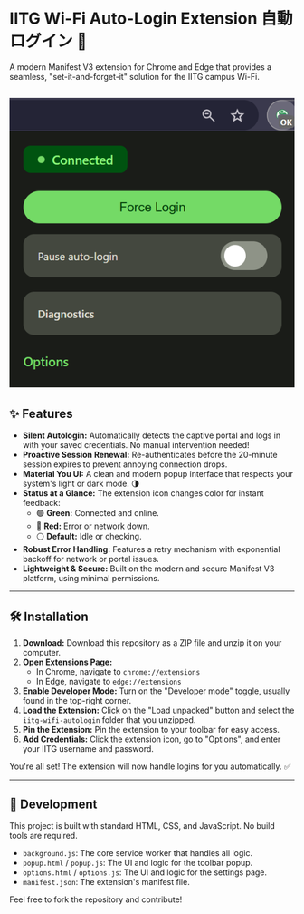 # IITG Wi-Fi Auto-Login Extension 自動ログイン 🚀

A modern Manifest V3 extension for Chrome and Edge that provides a seamless, "set-it-and-forget-it" solution for the IITG campus Wi-Fi.

![Popup Screenshot](popup.png) 
---

## ✨ Features

* **Silent Autologin:** Automatically detects the captive portal and logs in with your saved credentials. No manual intervention needed!
* **Proactive Session Renewal:** Re-authenticates before the 20-minute session expires to prevent annoying connection drops.
* **Material You UI:** A clean and modern popup interface that respects your system's light or dark mode. 🌗
* **Status at a Glance:** The extension icon changes color for instant feedback:
    * 🟢 **Green:** Connected and online.
    * 🔴 **Red:** Error or network down.
    * ⚪️ **Default:** Idle or checking.
* **Robust Error Handling:** Features a retry mechanism with exponential backoff for network or portal issues.
* **Lightweight & Secure:** Built on the modern and secure Manifest V3 platform, using minimal permissions.

---

## 🛠️ Installation

1.  **Download:** Download this repository as a ZIP file and unzip it on your computer.
2.  **Open Extensions Page:**
    * In Chrome, navigate to `chrome://extensions`
    * In Edge, navigate to `edge://extensions`
3.  **Enable Developer Mode:** Turn on the "Developer mode" toggle, usually found in the top-right corner.
4.  **Load the Extension:** Click on the "Load unpacked" button and select the `iitg-wifi-autologin` folder that you unzipped.
5.  **Pin the Extension:** Pin the extension to your toolbar for easy access.
6.  **Add Credentials:** Click the extension icon, go to "Options", and enter your IITG username and password.

You're all set! The extension will now handle logins for you automatically. ✅

---

## 🔧 Development

This project is built with standard HTML, CSS, and JavaScript. No build tools are required.

-   `background.js`: The core service worker that handles all logic.
-   `popup.html` / `popup.js`: The UI and logic for the toolbar popup.
-   `options.html` / `options.js`: The UI and logic for the settings page.
-   `manifest.json`: The extension's manifest file.

Feel free to fork the repository and contribute!
